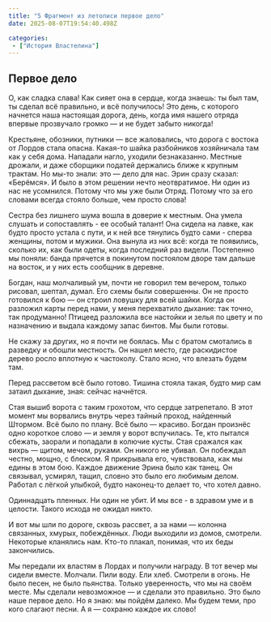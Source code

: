 ```yaml
---
title: "5 Фрагмент из летописи первое дело"
date: 2025-08-07T19:54:40.498Z

categories:
 - ["История Властелина"]
---
```


Первое дело
-----------

О, как сладка слава! Как сияет она в сердце, когда знаешь: ты был там,
ты сделал всё правильно, и всё получилось! Это день, с которого начнется
наша настоящая дорога, день, когда имя нашего отряда впервые прозвучало
громко — и не будет забыто никогда!

Крестьяне, обозники, путники — все жаловались, что дорога с востока от
Лордов стала опасна. Какая-то шайка разбойников хозяйничала там как у
себя дома. Нападали нагло, уходили безнаказанно. Местные дрожали, и даже
сборщики податей держались ближе к крупным трактам. Но мы-то знали: это
— дело для нас. Эрин сразу сказал: «Берёмся». И было в этом решении
нечто неотвратимое. Ни один из нас не усомнился. Потому что мы уже были
Отряд. Потому что за его словами всегда стояло больше, чем просто слова!

Сестра без лишнего шума вошла в доверие к местным. Она умела слушать и
сопоставлять - ее особый талант! Она сидела на лавке, как будто просто
устала с пути, и к ней все тянулись будто сами - сперва женщины, потом и
мужики. Она вынула из них всё: когда те появились, сколько их, как были
одеты, когда последний раз видели. Постепенно мы поняли: банда прячется
в покинутом постоялом дворе там дальше на восток, и у них есть сообщник
в деревне.

Богдан, наш молчаливый ум, почти не говорил тем вечером, только рисовал,
шептал, думал. Его схемы были совершенны. Он не просто готовился к бою —
он строил ловушку для всей шайки. Когда он разложил карты перед нами, у
меня перехватило дыхание: так точно, так продуманно! Птицеед разложила
все настойки и зелья по цвету и по назначению и выдала каждому запас
бинтов. Мы были готовы.

Не скажу за других, но я почти не боялась. Мы с братом смотались в
разведку и обошли местность. Он нашел место, где раскидистое дерево
росло вплотную к частоколу. Стало ясно, что влезать будем там.

Перед рассветом всё было готово. Тишина стояла такая, будто мир сам
затаил дыхание, зная: сейчас начнётся.

Стая вышиб ворота с таким грохотом, что сердце затрепетало. В этот
момент мы ворвались внутрь через тайный проход, найденный Штормом. Всё
было по плану. Всё было — красиво. Богдан произнёс одно короткое слово —
и земля у ворот вспучилась. Те, кто пытался сбежать, заорали и попадали
в колючие кусты. Стая сражался как вихрь — щитом, мечом, руками. Он
никого не убивал. Он побеждал честно, мощно, с блеском. Я прикрывала
его, чувствовала, как мы едины в этом бою. Каждое движение Эрина было
как танец. Он связывал, усмирял, тащил, словно это было его любимым
делом. Работал с лёгкой улыбкой, будто наконец-то делает то, что хотел
давно.

Одиннадцать пленных. Ни один не убит. И мы все - в здравом уме и в
целости. Такого исхода не ожидал никто.

И вот мы шли по дороге, сквозь рассвет, а за нами — колонна связанных,
хмурых, побеждённых. Люди выходили из домов, смотрели. Некоторые
кланялись нам. Кто-то плакал, понимая, что их беды закончились.

Мы передали их властям в Лордах и получили награду. В тот вечер мы
сидели вместе. Молчали. Пили воду. Ели хлеб. Смотрели в огонь. Не было
песен, не было пьянства. Только уверенность, что мы на своём месте. Мы
сделали невозможное — и сделали это правильно. Это было наше первое
дело. Но я знаю: мы пойдём далеко. Мы будем теми, про кого слагают
песни. А я — сохраню каждое их слово!

